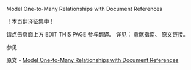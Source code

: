  Model One-to-Many Relationships with Document References

 ！本页翻译征集中！

请点击页面上方 EDIT THIS PAGE 参与翻译。
详见：
[贡献指南]( https://github.com/JinMuInfo/MongoDB-Manual-zh/blob/master/CONTRIBUTING.md )、
[原文链接](  https://docs.mongodb.com/manual/tutorial/model-referenced-one-to-many-relationships-between-documents/  )。

 参见

原文 - [Model One-to-Many Relationships with Document References]( https://docs.mongodb.com/manual/tutorial/model-referenced-one-to-many-relationships-between-documents/ )

